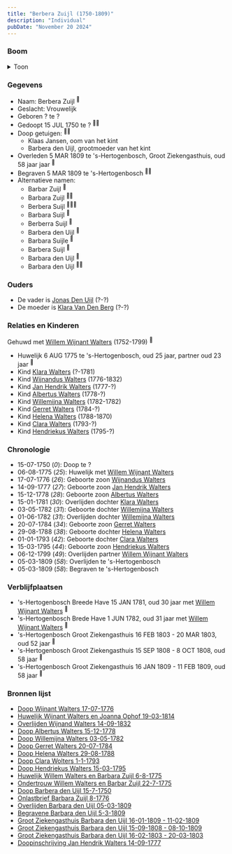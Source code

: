 ```yaml
---
title: "Berbera Zuijl (1750-1809)"
description: "Individual"
pubDate: "November 20 2024"
---
```


### Boom
<details><summary>Toon</summary>

![test](https://www.plantuml.com/plantuml/svg/hLPTRzem57tthxXg7_g4bCIO18JQGWljs5PLsnZQfgbo4WzI7AUoWofKyT_d4FFHX6rcwbliQ_kSUuxlTIvLJcM-I3bIyqGyKKbJ26aqdyfi8UAhZ6SISac5qY4cSZHBOWPH8YFEoc-MFkLBI5aQCgdAAPKpoR9y-SJGtgaHfqh12mA0VYPZ9h_CacWkc5BTRaeJSNuE6AqGEeFxDPH2vOwJKIQeWcicO9myyXFGWtUEuv80u7I0XsJOrwU-_4eOZrVGxOGqN3w4MPvprZc72xZOYwdvWlC7AkA7I6PAXPc6DujM6xZtNDE5hrIi8VjCJdUGRGqvx0_m0ByfPBVppE8u4TCYi4OREev3C9poP3hBbuppx5aZhf19lD4mAv2XjPimE_L44V9Sj07HcMYBA7nVxAlekR2L_z-fkGH6um_W-iInIPB0nzudS0Ed3MUgSSjadasP23CLpGgd3R59mZbBOP8y2Yfoc52kxu_QCNHiV6v3RtnJ4FDiYBNWUd2bLxVRVxAXPSxpoTQFvW4_jYaKtEE5gh5tN1lshczqzLiszDqcV1xSQs6nTqXOGwh7jT_v0KwuQSM9697yuEWBVSEaP0Uiz6o0jU6b647pQE1RnfcWTM1iKxZUvX85LXcxJYbGu3j_SU5gtKvg5X0RGYwCUdV5DSN_8OI8PSBc1-ptRErV5w_V9aU3bnLTr4GDd5WvWJNsjy88gshMCetlDgihVRo6xxzP2o-QuTgUmDt77UcNerH_NaDlMVMoJNdxlW-tb4gjfQq1fgMRvw1PlW-we7OJffCrJ7TwFSRDrsFFgumh-p6fn2lxIMKzyL-FMmuoJRBnG_ywn4pyt18ndQeIq8nC9wa6JAwuTXH1fkAgEqeChuQnULPhHsdwvWvL0ZeFTAazr_zHlm40)
</details>

### Gegevens
- Naam: Berbera Zuijl <sup><a href="../s00163/" style="text-decoration:none" title="Huwelijk Wijnant Walters en Joanna Ophof 19-03-1814">:link:</a></sup>
- Geslacht: Vrouwelijk
- Geboren ? te ? 
- Gedoopt 15 JUL 1750 te ? <sup><a href="../s00185/" style="text-decoration:none" title="Onlastbrief Barbara Zuijl 8-1776">:link:</a><a href="../s00187/" style="text-decoration:none" title="Doop Barbera den Uijl 15-7-1750">:link:</a></sup>
- Doop getuigen: <sup><a href="../s00185/" style="text-decoration:none" title="Onlastbrief Barbara Zuijl 8-1776">:link:</a><a href="../s00187/" style="text-decoration:none" title="Doop Barbera den Uijl 15-7-1750">:link:</a></sup>
  - Klaas Jansen, oom van het kint
  - Barbera den Uijl, grootmoeder van het kint
- Overleden 5 MAR 1809 te 's-Hertogenbosch, Groot Ziekengasthuis, oud 58 jaar jaar <sup><a href="../s00262/" style="text-decoration:none" title="Overlijden Barbara den Uijl 05-03-1809">:link:</a></sup>
- Begraven 5 MAR 1809 te 's-Hertogenbosch <sup><a href="../s00163/" style="text-decoration:none" title="Huwelijk Wijnant Walters en Joanna Ophof 19-03-1814">:link:</a><a href="../s00186/" style="text-decoration:none" title="Begravene Barbara den Uijl 5-3-1809">:link:</a></sup>
- Alternatieve namen:
  - Barbar Zuijl <sup><a href="../s00179/" style="text-decoration:none" title="Ondertrouw Willem Walters en Barbar Zuijl 22-7-1775">:link:</a></sup>
  - Barbara Zuijl <sup><a href="../s00178/" style="text-decoration:none" title="Huwelijk Willem Walters en Barbara Zuijl 6-8-1775">:link:</a><a href="../s00185/" style="text-decoration:none" title="Onlastbrief Barbara Zuijl 8-1776">:link:</a></sup>
  - Berbera Suijl <sup><a href="../s00182/" style="text-decoration:none" title="Doop Albertus Walters 15-12-1778">:link:</a><a href="../s00165/" style="text-decoration:none" title="Doop Gerret Walters 20-07-1784">:link:</a><a href="../s00166/" style="text-decoration:none" title="Doop Helena Walters 29-08-1788">:link:</a></sup>
  - Barbara Suijl <sup><a href="../s00183/" style="text-decoration:none" title="Doop Clara Wolters 1-1-1793">:link:</a></sup>
  - Berberra Suijl <sup><a href="../s00167/" style="text-decoration:none" title="Doop Hendriekus Walters 15-03-1795">:link:</a></sup>
  - Barbera den Uijl <sup><a href="../s00187/" style="text-decoration:none" title="Doop Barbera den Uijl 15-7-1750">:link:</a></sup>
  - Barbara Suijle <sup><a href="../s00245/" style="text-decoration:none" title="Doop Willemijna Walters 03-05-1782">:link:</a></sup>
  - Barbera Suijl <sup><a href="../s00183/" style="text-decoration:none" title="Doop Clara Wolters 1-1-1793">:link:</a></sup>
  - Barbara den Uijl <sup><a href="../s00187/" style="text-decoration:none" title="Doop Barbera den Uijl 15-7-1750">:link:</a></sup>
  - Barbara den Uijl <sup><a href="../s00262/" style="text-decoration:none" title="Overlijden Barbara den Uijl 05-03-1809">:link:</a><a href="../s00186/" style="text-decoration:none" title="Begravene Barbara den Uijl 5-3-1809">:link:</a></sup>

### Ouders
- De vader is [Jonas Den Uijl](../i00158/) (?-?)
- De moeder is [Klara Van Den Berg](../i00159/) (?-?)

### Relaties en Kinderen

Gehuwd met [Willem Wijnant Walters](../i00120/) (1752-1799) <sup><a href="../s00178/" style="text-decoration:none" title="Huwelijk Willem Walters en Barbara Zuijl 6-8-1775">:link:</a></sup>
- Huwelijk 6 AUG 1775 te 's-Hertogenbosch, oud 25 jaar, partner oud 23 jaar <sup><a href="../s00178/" style="text-decoration:none" title="Huwelijk Willem Walters en Barbara Zuijl 6-8-1775">:link:</a></sup>
- Kind [Klara Walters](../i00157/) (?-1781)
- Kind [Wijnandus Walters](../i00101/) (1776-1832)
- Kind [Jan Hendrik Walters](../i00160/) (1777-?)
- Kind [Albertus Walters](../i00134/) (1778-?)
- Kind [Willemijna Walters](../i00153/) (1782-1782)
- Kind [Gerret Walters](../i00122/) (1784-?)
- Kind [Helena Walters](../i00123/) (1788-1870)
- Kind [Clara Walters](../i00135/) (1793-?)
- Kind [Hendriekus Walters](../i00124/) (1795-?)

### Chronologie
- 15-07-1750 (<i>0</i>): Doop te ?
- 06-08-1775 (<i>25</i>): Huwelijk met [Willem Wijnant Walters](../i00120/)
- 17-07-1776 (<i>26</i>): Geboorte zoon [Wijnandus Walters](../i00101/)
- 14-09-1777 (<i>27</i>): Geboorte zoon [Jan Hendrik Walters](../i00160/)
- 15-12-1778 (<i>28</i>): Geboorte zoon [Albertus Walters](../i00134/)
- 15-01-1781 (<i>30</i>): Overlijden dochter [Klara Walters](../i00157/)
- 03-05-1782 (<i>31</i>): Geboorte dochter [Willemijna Walters](../i00153/)
- 01-06-1782 (<i>31</i>): Overlijden dochter [Willemijna Walters](../i00153/)
- 20-07-1784 (<i>34</i>): Geboorte zoon [Gerret Walters](../i00122/)
- 29-08-1788 (<i>38</i>): Geboorte dochter [Helena Walters](../i00123/)
- 01-01-1793 (<i>42</i>): Geboorte dochter [Clara Walters](../i00135/)
- 15-03-1795 (<i>44</i>): Geboorte zoon [Hendriekus Walters](../i00124/)
- 06-12-1799 (<i>49</i>): Overlijden partner [Willem Wijnant Walters](../i00120/)
- 05-03-1809 (<i>58</i>): Overlijden te 's-Hertogenbosch
- 05-03-1809 (<i>58</i>): Begraven te 's-Hertogenbosch

### Verblijfplaatsen
- 's-Hertogenbosch Breede Have 15 JAN 1781, oud 30 jaar met [Willem Wijnant Walters](../i00120/) <sup><a href="../s00257/" style="text-decoration:none" title="Begravene Klara Walters 15-01-1781">:link:</a></sup>
- 's-Hertogenbosch Brede Have 1 JUN 1782, oud 31 jaar met [Willem Wijnant Walters](../i00120/) <sup><a href="../s00255/" style="text-decoration:none" title="Begravene Willemijna Walters 01-06-1782">:link:</a></sup>
- 's-Hertogenbosch Groot Ziekengasthuis 16 FEB 1803 - 20 MAR 1803, oud 52 jaar  <sup><a href="../s00264/" style="text-decoration:none" title="Groot Ziekengasthuis Barbara den Uijl 16-02-1803 - 20-03-1803">:link:</a></sup>
- 's-Hertogenbosch Groot Ziekengasthuis 15 SEP 1808 - 8 OCT 1808, oud 58 jaar  <sup><a href="../s00263/" style="text-decoration:none" title="Groot Ziekengasthuis Barbara den Uijl 15-09-1808 - 08-10-1809">:link:</a></sup>
- 's-Hertogenbosch Groot Ziekengasthuis 16 JAN 1809 - 11 FEB 1809, oud 58 jaar  <sup><a href="../s00261/" style="text-decoration:none" title="Groot Ziekengasthuis Barbara den Uijl 16-01-1809 - 11-02-1809">:link:</a></sup>

### Bronnen lijst
- [Doop Wijnant Walters 17-07-1776](../s00164/)
- [Huwelijk Wijnant Walters en Joanna Ophof 19-03-1814](../s00163/)
- [Overlijden Wijnand Walters 14-09-1832](../s00175/)
- [Doop Albertus Walters 15-12-1778](../s00182/)
- [Doop Willemijna Walters 03-05-1782](../s00245/)
- [Doop Gerret Walters 20-07-1784](../s00165/)
- [Doop Helena Walters 29-08-1788](../s00166/)
- [Doop Clara Wolters 1-1-1793](../s00183/)
- [Doop Hendriekus Walters 15-03-1795](../s00167/)
- [Huwelijk Willem Walters en Barbara Zuijl 6-8-1775](../s00178/)
- [Ondertrouw Willem Walters en Barbar Zuijl 22-7-1775](../s00179/)
- [Doop Barbera den Uijl 15-7-1750](../s00187/)
- [Onlastbrief Barbara Zuijl 8-1776](../s00185/)
- [Overlijden Barbara den Uijl 05-03-1809](../s00262/)
- [Begravene Barbara den Uijl 5-3-1809](../s00186/)
- [Groot Ziekengasthuis Barbara den Uijl 16-01-1809 - 11-02-1809](../s00261/)
- [Groot Ziekengasthuis Barbara den Uijl 15-09-1808 - 08-10-1809](../s00263/)
- [Groot Ziekengasthuis Barbara den Uijl 16-02-1803 - 20-03-1803](../s00264/)
- [Doopinschrijving Jan Hendrik Walters 14-09-1777 ](../s00265/)
